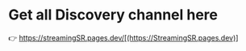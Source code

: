 # Get all Discovery channel here 
👉 https://streamingSR.pages.dev/[(https://StreamingSR.pages.dev)]
